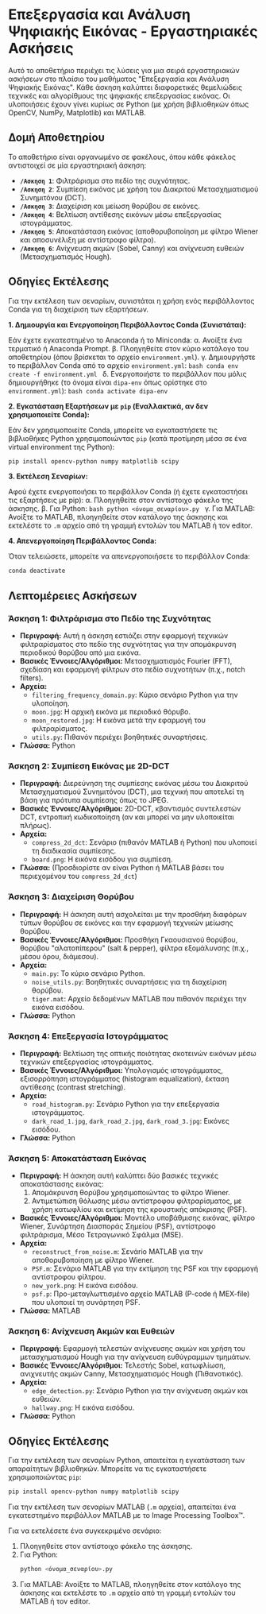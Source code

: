# Επεξεργασία και Ανάλυση Ψηφιακής Εικόνας - Εργαστηριακές Ασκήσεις

Αυτό το αποθετήριο περιέχει τις λύσεις για μια σειρά εργαστηριακών ασκήσεων στο πλαίσιο του μαθήματος "Επεξεργασία και Ανάλυση Ψηφιακής Εικόνας". Κάθε άσκηση καλύπτει διαφορετικές θεμελιώδεις τεχνικές και αλγορίθμους της ψηφιακής επεξεργασίας εικόνας. Οι υλοποιήσεις έχουν γίνει κυρίως σε Python (με χρήση βιβλιοθηκών όπως OpenCV, NumPy, Matplotlib) και MATLAB.

## Δομή Αποθετηρίου

Το αποθετήριο είναι οργανωμένο σε φακέλους, όπου κάθε φάκελος αντιστοιχεί σε μία εργαστηριακή άσκηση:

*   **`/Ασκηση 1`**: Φιλτράρισμα στο πεδίο της συχνότητας.
*   **`/Ασκηση 2`**: Συμπίεση εικόνας με χρήση του Διακριτού Μετασχηματισμού Συνημιτόνου (DCT).
*   **`/Ασκηση 3`**: Διαχείριση και μείωση θορύβου σε εικόνες.
*   **`/Ασκηση 4`**: Βελτίωση αντίθεσης εικόνων μέσω επεξεργασίας ιστογράμματος.
*   **`/Ασκηση 5`**: Αποκατάσταση εικόνας (αποθορυβοποίηση με φίλτρο Wiener και αποσυνέλιξη με αντίστροφο φίλτρο).
*   **`/Ασκηση 6`**: Ανίχνευση ακμών (Sobel, Canny) και ανίχνευση ευθειών (Μετασχηματισμός Hough).

## Οδηγίες Εκτέλεσης

Για την εκτέλεση των σεναρίων, συνιστάται η χρήση ενός περιβάλλοντος Conda για τη διαχείριση των εξαρτήσεων.

**1. Δημιουργία και Ενεργοποίηση Περιβάλλοντος Conda (Συνιστάται):**

   Εάν έχετε εγκατεστημένο το Anaconda ή το Miniconda:
   α. Ανοίξτε ένα τερματικό ή Anaconda Prompt.
   β. Πλοηγηθείτε στον κύριο κατάλογο του αποθετηρίου (όπου βρίσκεται το αρχείο `environment.yml`).
   γ. Δημιουργήστε το περιβάλλον Conda από το αρχείο `environment.yml`:
      ```bash
      conda env create -f environment.yml
      ```
   δ. Ενεργοποιήστε το περιβάλλον που μόλις δημιουργήθηκε (το όνομα είναι `dipa-env` όπως ορίστηκε στο `environment.yml`):
      ```bash
      conda activate dipa-env
      ```

**2. Εγκατάσταση Εξαρτήσεων με `pip` (Εναλλακτικά, αν δεν χρησιμοποιείτε Conda):**

   Εάν δεν χρησιμοποιείτε Conda, μπορείτε να εγκαταστήσετε τις βιβλιοθήκες Python χρησιμοποιώντας `pip` (κατά προτίμηση μέσα σε ένα virtual environment της Python):
   ```bash
   pip install opencv-python numpy matplotlib scipy
   ```

**3. Εκτέλεση Σεναρίων:**

   Αφού έχετε ενεργοποιήσει το περιβάλλον Conda (ή έχετε εγκαταστήσει τις εξαρτήσεις με pip):
   α. Πλοηγηθείτε στον αντίστοιχο φάκελο της άσκησης.
   β. Για Python:
      ```bash
      python <όνομα_σεναρίου>.py
      ```
   γ. Για MATLAB:
      Ανοίξτε το MATLAB, πλοηγηθείτε στον κατάλογο της άσκησης και εκτελέστε το `.m` αρχείο από τη γραμμή εντολών του MATLAB ή τον editor.

**4. Απενεργοποίηση Περιβάλλοντος Conda:**

   Όταν τελειώσετε, μπορείτε να απενεργοποιήσετε το περιβάλλον Conda:
   ```bash
   conda deactivate
   ```

## Λεπτομέρειες Ασκήσεων

### Άσκηση 1: Φιλτράρισμα στο Πεδίο της Συχνότητας

*   **Περιγραφή:** Αυτή η άσκηση εστιάζει στην εφαρμογή τεχνικών φιλτραρίσματος στο πεδίο της συχνότητας για την απομάκρυνση περιοδικού θορύβου από μια εικόνα.
*   **Βασικές Έννοιες/Αλγόριθμοι:** Μετασχηματισμός Fourier (FFT), σχεδίαση και εφαρμογή φίλτρων στο πεδίο συχνοτήτων (π.χ., notch filters).
*   **Αρχεία:**
    *   `filtering_frequency_domain.py`: Κύριο σενάριο Python για την υλοποίηση.
    *   `moon.jpg`: Η αρχική εικόνα με περιοδικό θόρυβο.
    *   `moon_restored.jpg`: Η εικόνα μετά την εφαρμογή του φιλτραρίσματος.
    *   `utils.py`: Πιθανόν περιέχει βοηθητικές συναρτήσεις.
*   **Γλώσσα:** Python

### Άσκηση 2: Συμπίεση Εικόνας με 2D-DCT

*   **Περιγραφή:** Διερεύνηση της συμπίεσης εικόνας μέσω του Διακριτού Μετασχηματισμού Συνημιτόνου (DCT), μια τεχνική που αποτελεί τη βάση για πρότυπα συμπίεσης όπως το JPEG.
*   **Βασικές Έννοιες/Αλγόριθμοι:** 2D-DCT, κβαντισμός συντελεστών DCT, εντροπική κωδικοποίηση (αν και μπορεί να μην υλοποιείται πλήρως).
*   **Αρχεία:**
    *   `compress_2d_dct`: Σενάριο (πιθανόν MATLAB ή Python) που υλοποιεί τη διαδικασία συμπίεσης.
    *   `board.png`: Η εικόνα εισόδου για συμπίεση.
*   **Γλώσσα:** (Προσδιορίστε αν είναι Python ή MATLAB βάσει του περιεχομένου του `compress_2d_dct`)

### Άσκηση 3: Διαχείριση Θορύβου

*   **Περιγραφή:** Η άσκηση αυτή ασχολείται με την προσθήκη διαφόρων τύπων θορύβου σε εικόνες και την εφαρμογή τεχνικών μείωσης θορύβου.
*   **Βασικές Έννοιες/Αλγόριθμοι:** Προσθήκη Γκαουσιανού θορύβου, θορύβου "αλατοπίπερου" (salt & pepper), φίλτρα εξομάλυνσης (π.χ., μέσου όρου, διάμεσου).
*   **Αρχεία:**
    *   `main.py`: Το κύριο σενάριο Python.
    *   `noise_utils.py`: Βοηθητικές συναρτήσεις για τη διαχείριση θορύβου.
    *   `tiger.mat`: Αρχείο δεδομένων MATLAB που πιθανόν περιέχει την εικόνα εισόδου.
*   **Γλώσσα:** Python

### Άσκηση 4: Επεξεργασία Ιστογράμματος

*   **Περιγραφή:** Βελτίωση της οπτικής ποιότητας σκοτεινών εικόνων μέσω τεχνικών επεξεργασίας ιστογράμματος.
*   **Βασικές Έννοιες/Αλγόριθμοι:** Υπολογισμός ιστογράμματος, εξισορρόπηση ιστογράμματος (histogram equalization), έκταση αντίθεσης (contrast stretching).
*   **Αρχεία:**
    *   `road_histogram.py`: Σενάριο Python για την επεξεργασία ιστογράμματος.
    *   `dark_road_1.jpg`, `dark_road_2.jpg`, `dark_road_3.jpg`: Εικόνες εισόδου.
*   **Γλώσσα:** Python

### Άσκηση 5: Αποκατάσταση Εικόνας

*   **Περιγραφή:** Η άσκηση αυτή καλύπτει δύο βασικές τεχνικές αποκατάστασης εικόνας:
    1.  Απομάκρυνση θορύβου χρησιμοποιώντας το φίλτρο Wiener.
    2.  Αντιμετώπιση θόλωσης μέσω αντίστροφου φιλτραρίσματος, με χρήση κατωφλίου και εκτίμηση της κρουστικής απόκρισης (PSF).
*   **Βασικές Έννοιες/Αλγόριθμοι:** Μοντέλο υποβάθμισης εικόνας, φίλτρο Wiener, Συνάρτηση Διασποράς Σημείου (PSF), αντίστροφο φιλτράρισμα, Μέσο Τετραγωνικό Σφάλμα (MSE).
*   **Αρχεία:**
    *   `reconstruct_from_noise.m`: Σενάrio MATLAB για την αποθορυβοποίηση με φίλτρο Wiener.
    *   `PSF.m`: Σενάριο MATLAB για την εκτίμηση της PSF και την εφαρμογή αντίστροφου φίλτρου.
    *   `new_york.png`: Η εικόνα εισόδου.
    *   `psf.p`: Προ-μεταγλωττισμένο αρχείο MATLAB (P-code ή MEX-file) που υλοποιεί τη συνάρτηση PSF.
*   **Γλώσσα:** MATLAB

### Άσκηση 6: Ανίχνευση Ακμών και Ευθειών

*   **Περιγραφή:** Εφαρμογή τελεστών ανίχνευσης ακμών και χρήση του μετασχηματισμού Hough για την ανίχνευση ευθύγραμμων τμημάτων.
*   **Βασικές Έννοιες/Αλγόριθμοι:** Τελεστής Sobel, κατωφλίωση, ανιχνευτής ακμών Canny, Μετασχηματισμός Hough (Πιθανοτικός).
*   **Αρχεία:**
    *   `edge_detection.py`: Σενάριο Python για την ανίχνευση ακμών και ευθειών.
    *   `hallway.png`: Η εικόνα εισόδου.
*   **Γλώσσα:** Python

## Οδηγίες Εκτέλεσης

Για την εκτέλεση των σεναρίων Python, απαιτείται η εγκατάσταση των απαραίτητων βιβλιοθηκών. Μπορείτε να τις εγκαταστήσετε χρησιμοποιώντας `pip`:

```bash
pip install opencv-python numpy matplotlib scipy
```

Για την εκτέλεση των σεναρίων MATLAB (`.m` αρχεία), απαιτείται ένα εγκατεστημένο περιβάλλον MATLAB με το Image Processing Toolbox™.

Για να εκτελέσετε ένα συγκεκριμένο σενάριο:
1.  Πλοηγηθείτε στον αντίστοιχο φάκελο της άσκησης.
2.  Για Python:
    ```bash
    python <όνομα_σεναρίου>.py
    ```
3.  Για MATLAB:
    Ανοίξτε το MATLAB, πλοηγηθείτε στον κατάλογο της άσκησης και εκτελέστε το `.m` αρχείο από τη γραμμή εντολών του MATLAB ή τον editor.
